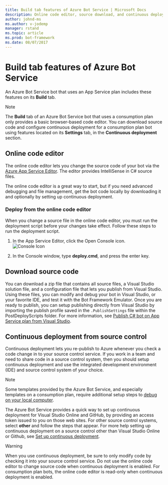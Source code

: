 ```yaml
---
title: Build tab features of Azure Bot Service | Microsoft Docs
description: Online code editor, source download, and continuous deployment are the build tab features of Azure Bot Service. 
author: johnd-ms
ms.author: v-jodemp
manager: rstand
ms.topic: article
ms.prod: bot-framework
ms.date: 08/07/2017
---
```

# Build tab features of Azure Bot Service

An Azure Bot Service bot that uses an App Service plan includes these features on its **Build** tab.

> [!NOTE]
> The **Build** tab of an Azure Bot Service bot that uses a consumption plan only provides a basic browser-based code editor. 
> You can download source code and configure continuous deployment for a consumption plan bot using features located 
> on its **Settings** tab, in the **Continuous deployment** section.

## Online code editor

The online code editor lets you change the source code of your bot via the [Azure App Service Editor](https://github.com/projectkudu/kudu/wiki/App-Service-Editor). The editor provides IntelliSense in C# source files. 

The online code editor is a great way to start, but if you need advanced debugging and file management, get the bot code locally by downloading it and optionally by setting up continuous deployment.


### Deploy from the online code editor

When you change a source file in the online code editor, you must run the deployment script before your changes take effect. Follow these steps to run the deployment script.

 1. In the App Service Editor, click the Open Console icon.  
    ![Console Icon](~/media/azure-bot-service-console-icon.png)

 2. In the Console window, type **deploy.cmd**, and press the enter key.

## Download source code

You can download a zip file that contains all source files, a Visual Studio solution file, and a configuration file that lets you publish from Visual Studio. Using these files, you can modify and debug your bot in Visual Studio, or your favorite IDE, and test it with the Bot Framework Emulator. Once you are ready to publish, you can setup publishing directly from Visual Studio by importing the publish profile saved in the `.PublishSettings` file within the PostDeployScripts folder. For more information, see [Publish C# bot on App Service plan from Visual Studio](azure-bot-service-continuous-deployment.md).

## Continuous deployment from source control

Continuous deployment lets you re-publish to Azure whenever you check a code change in to your source control service. If you work in a team and need to share code in a source control system, then you should setup continuous deployment and use the integrated development environment (IDE) and source control system of your choice. 

> [!NOTE]
> Some templates provided by the Azure Bot Service, and especially templates on a consumption plan, 
> require additional setup steps to [debug on your local computer](azure-bot-service-debug-bot.md). 

The Azure Bot Service provides a quick way to set up continuous deployment for Visual Studio Online and GitHub, by providing an access token issued to you on those web sites. For other source control systems, select **other** and follow the steps that appear. For more help setting up continuous deployment on a source control other than Visual Studio Online or Github, see [Set up continuous deployment](azure-bot-service-continuous-deployment.md).


> [!WARNING]
> When you use continuous deployment, be sure to only modify code by checking it into your source control service. 
> Do not use the online code editor to change source code when continuous deployment is enabled. 
> For consumption plan bots, the online code editor is read-only when continuous deployment is enabled.
